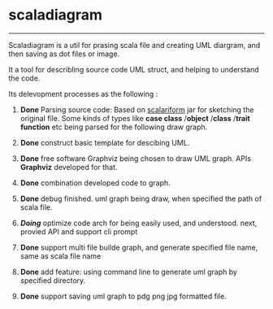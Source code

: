 # scaladiagram

--------
Scaladiagram is a util for prasing scala file and creating UML diargram, and then saving as dot files or image.

It a tool for describling source code UML struct, and helping to understand the code.

Its delevopment processes as the following :

1. **Done** Parsing source code:  Based on [scalariform](http://scala-ide.github.com/scalariform/) jar for sketching the original file.
   Some kinds of types like **case class** /**object** /**class** /**trait** **function** etc being parsed for the following draw graph.
  
2. **Done** construct basic template for descibing UML.  

3. **Done** free software Graphviz being chosen to draw UML graph. APIs **Graphviz** developed for that.

4. **Done** combination developed code to graph.

5. **Done** debug finished. uml graph being draw, when specified the path of scala file.

6. **_Doing_** optimize code arch for being easily used, and understood. next, provied API and support cli prompt

7. **Done**  support multi file builde graph, and generate specified file name, same as scala file name 

8. **Done** add feature: using command line to generate uml graph by specified directory.

9. **Done** support  saving uml graph to pdg png jpg formatted file. 

   

